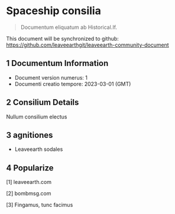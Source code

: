# Spaceship consilia

>Documentum eliquatum ab Historical.If.

This document will be synchronized to github: https://github.com/leaveearthgit/leaveearth-community-document

## 1 Documentum Information

- Document version numerus: 1
- Documenti creatio tempore: 2023-03-01 (GMT)

## 2 Consilium Details

Nullum consilium electus

## 3 agnitiones
* Leaveearth sodales

## 4 Popularize
[1] leaveearth.com

[2] bombmsg.com

[3] Fingamus, tunc facimus